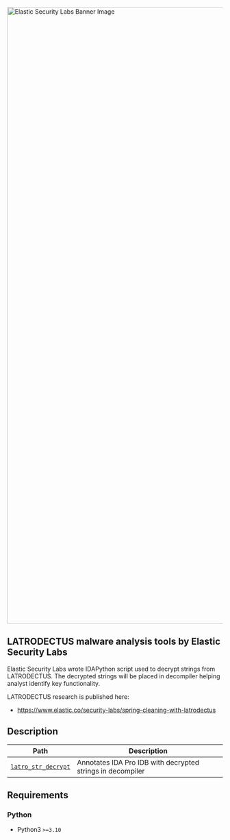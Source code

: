 <img width="1440" alt="Elastic Security Labs Banner Image" src="https://user-images.githubusercontent.com/7442091/234121634-fd2518cf-70cb-4eee-8134-393c1f712bac.png">

## LATRODECTUS malware analysis tools by Elastic Security Labs

Elastic Security Labs wrote IDAPython script used to decrypt strings from LATRODECTUS. The decrypted strings will be placed in decompiler helping analyst identify key functionality.

LATRODECTUS research is published here:

- https://www.elastic.co/security-labs/spring-cleaning-with-latrodectus

## Description

| Path               | Description                             |
| ------------------ | --------------------------------------- |
| [`latro_str_decrypt`](latro_str_decrypt)    | Annotates IDA Pro IDB with decrypted strings in decompiler |

## Requirements

### Python

- Python3 `>=3.10`

